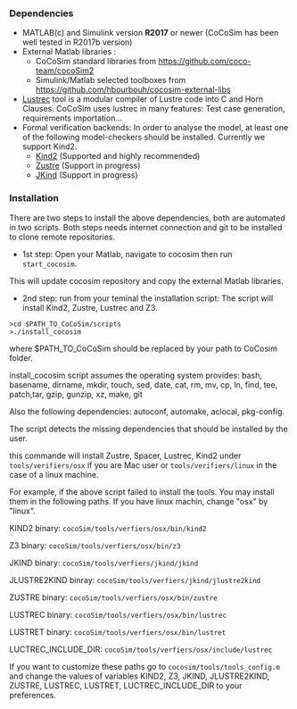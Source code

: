 
### Dependencies

* MATLAB(c) and Simulink version **R2017** or newer (CoCoSim has been well tested in R2017b version)
* External Matlab libraries :
    * CoCoSim standard libraries from https://github.com/coco-team/cocoSim2
    * Simulink/Matlab selected toolboxes from https://github.com/hbourbouh/cocosim-external-libs
* [Lustrec](https://github.com/coco-team/lustrec) tool is a modular compiler of Lustre code into C and Horn Clauses. CoCoSim uses lustrec in many features: Test case generation, requirements importation... 
* Formal verification backends: In order to analyse the model, at least one of the following model-checkers should be installed. Currently we support Kind2.
    * [Kind2](http://kind2-mc.github.io/kind2/) (Supported and highly recommended)
    * [Zustre](https://github.com/lememta/zustre) (Support in progress)
    * [JKind](https://github.com/agacek/jkind) (Support in progress)

### Installation
There are two steps to install the above dependencies, both are automated in two scripts.
Both steps needs internet connection and git to be installed to clone remote repositories.
* 1st step: Open your Matlab, navigate to cocosim then run ``` start_cocosim```.

This will update cocosim repository and copy the external Matlab libraries.

* 2nd step: run from your teminal the installation script: The script will install Kind2, Zustre, Lustrec and Z3.
```
>cd $PATH_TO_CoCoSim/scripts
>./install_cocosim 
```
where $PATH_TO_CoCoSim should be replaced by your path to CoCosim folder.

install_cocosim script assumes the operating system provides:
    bash, basename, dirname, mkdir, touch, sed, date,
    cat, rm, mv, cp, ln, find, tee, patch,tar, gzip, 
    gunzip, xz, make, git

Also the following dependencies:
autoconf, automake, aclocal, pkg-config.

The script detects the missing dependencies that should be installed by 
the user.

this commande will install Zustre, Spacer, Lustrec, Kind2 
under `tools/verifiers/osx` if you are Mac user or `tools/verifiers/linux` in the case of a linux machine.

For example, if the above script failed to install the tools. You may install them in the following paths. If you have linux machin, change "osx" by "linux".

KIND2 binary: `cocoSim/tools/verfiers/osx/bin/kind2`

Z3 binary: `cocoSim/tools/verfiers/osx/bin/z3`

JKIND binary: `cocoSim/tools/verfiers/jkind/jkind`

JLUSTRE2KIND binray: `cocoSim/tools/verfiers/jkind/jlustre2kind`

ZUSTRE binary: `cocoSim/tools/verfiers/osx/bin/zustre`

LUSTREC binary: `cocoSim/tools/verfiers/osx/bin/lustrec`

LUSTRET binary: `cocoSim/tools/verfiers/osx/bin/lustret`

LUCTREC_INCLUDE_DIR: `cocoSim/tools/verfiers/osx/include/lustrec`


If you want to customize these paths go to `cocosim/tools/tools_config.m` and change the values of variables KIND2, Z3, JKIND, JLUSTRE2KIND, ZUSTRE, LUSTREC, LUSTRET, LUCTREC_INCLUDE_DIR to your preferences.